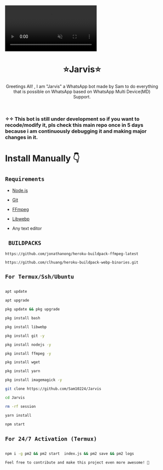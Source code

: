 
<p>
<video src="proto/assets/videos/J.A.R.V.I.S.mp4" autoplay loop playsinline muted></video>
</p>

<h1 align="center">⭐Jarvis⭐<br></h1>

<p align="center"> 
  Greetings All! , I am "Jarvis" a WhatsApp bot made by Sam to do everything that is possible on WhatsApp based on WhatsApp Multi Device(MD) Support.
</p>
</br>

### ✧✧ This bot is still under development so if you want to recode/modify it, pls check this main repo once in 5 days because i am continuously debugging it and making major changes in it.

# Install Manually 👇

## `Requirements`

- [Node.js](https://nodejs.org/en/)

- [Git](https://git-scm.com/downloads)

- [FFmpeg](https://github.com/BtbN/FFmpeg-Builds/releases/download/autobuild-2020-12-08-13-03/ffmpeg-n4.3.1-26-gca55240b8c-win64-gpl-4.3.zip)

- [Libwebp](https://developers.google.com/speed/webp/download)

- Any text editor

## ` BUILDPACKS`

```
https://github.com/jonathanong/heroku-buildpack-ffmpeg-latest

https://github.com/clhuang/heroku-buildpack-webp-binaries.git

```
## `For Termux/Ssh/Ubuntu`

```bash

apt update

apt upgrade

pkg update && pkg upgrade

pkg install bash

pkg install libwebp

pkg install git -y

pkg install nodejs -y

pkg install ffmpeg -y

pkg install wget

pkg install yarn

pkg install imagemagick -y

git clone https://github.com/Sam10224/Jarvis

cd Jarvis

rm -rf session

yarn install

npm start

```

## `For 24/7 Activation (Termux)`

```bash

npm i -g pm2 && pm2 start  index.js && pm2 save && pm2 logs

Feel free to contribute and make this project even more awesome! 🌟
```
